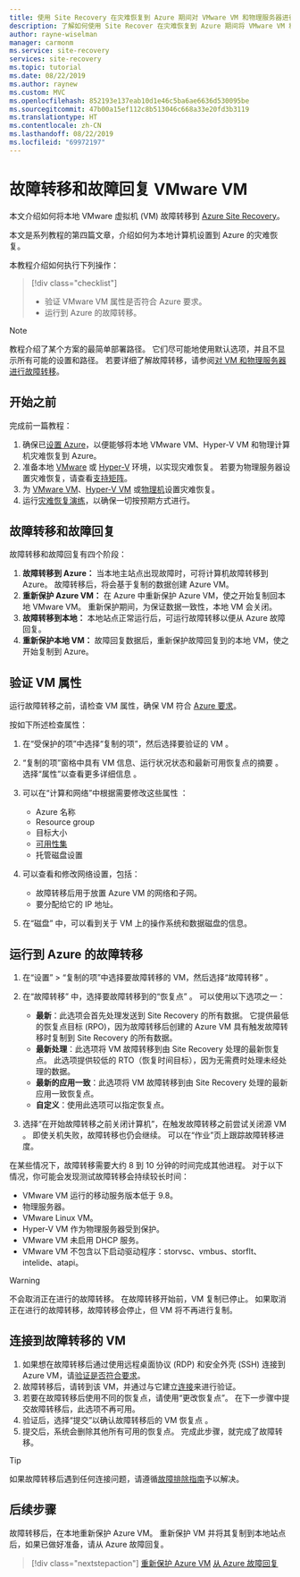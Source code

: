 ```yaml
---
title: 使用 Site Recovery 在灾难恢复到 Azure 期间对 VMware VM 和物理服务器进行故障转移和故障回复 | Microsoft Docs
description: 了解如何使用 Site Recover 在灾难恢复到 Azure 期间将 VMware VM 和物理服务器故障转移到 Azure 以及如何故障回复到本地站点。
author: rayne-wiselman
manager: carmonm
ms.service: site-recovery
services: site-recovery
ms.topic: tutorial
ms.date: 08/22/2019
ms.author: raynew
ms.custom: MVC
ms.openlocfilehash: 852193e137eab10d1e46c5ba6ae6636d530095be
ms.sourcegitcommit: 47b00a15ef112c8b513046c668a33e20fd3b3119
ms.translationtype: HT
ms.contentlocale: zh-CN
ms.lasthandoff: 08/22/2019
ms.locfileid: "69972197"
---
```

# <a name="fail-over-and-fail-back-vmware-vms"></a>故障转移和故障回复 VMware VM

本文介绍如何将本地 VMware 虚拟机 (VM) 故障转移到 [Azure Site Recovery](site-recovery-overview.md)。

本文是系列教程的第四篇文章，介绍如何为本地计算机设置到 Azure 的灾难恢复。

本教程介绍如何执行下列操作：

> [!div class="checklist"]
> * 验证 VMware VM 属性是否符合 Azure 要求。
> * 运行到 Azure 的故障转移。

> [!NOTE]
> 教程介绍了某个方案的最简单部署路径。 它们尽可能地使用默认选项，并且不显示所有可能的设置和路径。 若要详细了解故障转移，请参阅[对 VM 和物理服务器进行故障转移](site-recovery-failover.md)。

## <a name="before-you-start"></a>开始之前

完成前一篇教程：

1. 确保已[设置 Azure](tutorial-prepare-azure.md)，以便能够将本地 VMware VM、Hyper-V VM 和物理计算机灾难恢复到 Azure。
2. 准备本地 [VMware](vmware-azure-tutorial-prepare-on-premises.md) 或 [Hyper-V](hyper-v-prepare-on-premises-tutorial.md) 环境，以实现灾难恢复。 若要为物理服务器设置灾难恢复，请查看[支持矩阵](vmware-physical-secondary-support-matrix.md)。
3. 为 [VMware VM](vmware-azure-tutorial.md)、[Hyper-V VM](hyper-v-azure-tutorial.md) 或[物理机](physical-azure-disaster-recovery.md)设置灾难恢复。
4. 运行[灾难恢复演练](tutorial-dr-drill-azure.md)，以确保一切按预期方式进行。

## <a name="failover-and-failback"></a>故障转移和故障回复

故障转移和故障回复有四个阶段：

1. **故障转移到 Azure：** 当本地主站点出现故障时，可将计算机故障转移到 Azure。 故障转移后，将会基于复制的数据创建 Azure VM。
2. **重新保护 Azure VM：** 在 Azure 中重新保护 Azure VM，使之开始复制回本地 VMware VM。 重新保护期间，为保证数据一致性，本地 VM 会关闭。
3. **故障转移到本地：** 本地站点正常运行后，可运行故障转移以便从 Azure 故障回复。
4. **重新保护本地 VM：** 故障回复数据后，重新保护故障回复到的本地 VM，使之开始复制到 Azure。

## <a name="verify-vm-properties"></a>验证 VM 属性

运行故障转移之前，请检查 VM 属性，确保 VM 符合 [Azure 要求](vmware-physical-azure-support-matrix.md#replicated-machines)。

按如下所述检查属性：

1. 在“受保护的项”中选择“复制的项”，然后选择要验证的 VM   。

2. “复制的项”窗格中具有 VM 信息、运行状况状态和最新可用恢复点的摘要  。 选择“属性”以查看更多详细信息  。

3. 可以在“计算和网络”中根据需要修改这些属性  ：
    * Azure 名称
    * Resource group
    * 目标大小
    * [可用性集](../virtual-machines/windows/tutorial-availability-sets.md)
    * 托管磁盘设置

4. 可以查看和修改网络设置，包括：

    * 故障转移后用于放置 Azure VM 的网络和子网。
    * 要分配给它的 IP 地址。

5. 在“磁盘”  中，可以看到关于 VM 上的操作系统和数据磁盘的信息。

## <a name="run-a-failover-to-azure"></a>运行到 Azure 的故障转移

1. 在“设置” > “复制的项”中选择要故障转移的 VM，然后选择“故障转移”    。
2. 在“故障转移”  中，选择要故障转移到的“恢复点”  。 可以使用以下选项之一：
   * **最新**：此选项会首先处理发送到 Site Recovery 的所有数据。 它提供最低的恢复点目标 (RPO)，因为故障转移后创建的 Azure VM 具有触发故障转移时复制到 Site Recovery 的所有数据。
   * **最新处理**：此选项将 VM 故障转移到由 Site Recovery 处理的最新恢复点。 此选项提供较低的 RTO（恢复时间目标），因为无需费时处理未经处理的数据。
   * **最新的应用一致**：此选项将 VM 故障转移到由 Site Recovery 处理的最新应用一致恢复点。
   * **自定义**：使用此选项可以指定恢复点。

3. 选择“在开始故障转移之前关闭计算机”，在触发故障转移之前尝试关闭源 VM  。 即使关机失败，故障转移也仍会继续。 可以在“作业”页上跟踪故障转移进度。 

在某些情况下，故障转移需要大约 8 到 10 分钟的时间完成其他进程。 对于以下情况，你可能会发现测试故障转移会持续较长时间：

* VMware VM 运行的移动服务版本低于 9.8。
* 物理服务器。
* VMware Linux VM。
* Hyper-V VM 作为物理服务器受到保护。
* VMware VM 未启用 DHCP 服务。
* VMware VM 不包含以下启动驱动程序：storvsc、vmbus、storflt、intelide、atapi。

> [!WARNING]
> 不会取消正在进行的故障转移。 在故障转移开始前，VM 复制已停止。 如果取消正在进行的故障转移，故障转移会停止，但 VM 将不再进行复制。

## <a name="connect-to-failed-over-vm"></a>连接到故障转移的 VM

1. 如果想在故障转移后通过使用远程桌面协议 (RDP) 和安全外壳 (SSH) 连接到 Azure VM，请[验证是否符合要求](site-recovery-test-failover-to-azure.md#prepare-to-connect-to-azure-vms-after-failover)。
2. 故障转移后，请转到该 VM，并通过与它建立[连接](../virtual-machines/windows/connect-logon.md)来进行验证。
3. 若要在故障转移后使用不同的恢复点，请使用“更改恢复点”。  在下一步骤中提交故障转移后，此选项不再可用。
4. 验证后，选择“提交”以确认故障转移后的 VM 恢复点  。
5. 提交后，系统会删除其他所有可用的恢复点。 完成此步骤，就完成了故障转移。

>[!TIP]
> 如果故障转移后遇到任何连接问题，请遵循[故障排除指南](site-recovery-failover-to-azure-troubleshoot.md)予以解决。

## <a name="next-steps"></a>后续步骤

故障转移后，在本地重新保护 Azure VM。 重新保护 VM 并将其复制到本地站点后，如果已做好准备，请从 Azure 故障回复。

> [!div class="nextstepaction"]
> [重新保护 Azure VM](vmware-azure-reprotect.md)
> [从 Azure 故障回复](vmware-azure-failback.md)
